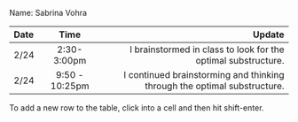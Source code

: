 Name: Sabrina Vohra

| Date |      Time      |                                                                   Update |
|:-----|:--------------:|-------------------------------------------------------------------------:|
| 2/24 |  2:30-3:00pm   |            I brainstormed in class to look for the optimal substructure. |
| 2/24 | 9:50 - 10:25pm | I continued brainstorming and thinking through the optimal substructure. |


To add a new row to the table, click into a cell and then hit shift-enter.